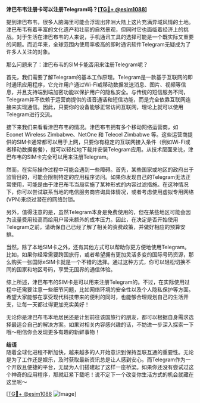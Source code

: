 **津巴布韦注册卡可以注册Telegram吗？[[TG💪+ @esim1088](https://t.me/s/esim1088)]**

提到津巴布韦，很多人脑海里可能会浮现出非洲大陆上这片充满异域风情的土地。津巴布韦有着丰富的文化遗产和壮丽的自然景观，但同时它也面临着经济上的挑战。对于生活在津巴布韦的人来说，手机通讯工具的选择可能是一个既实际又重要的问题。而近年来，全球范围内使用率极高的即时通讯软件Telegram无疑成为了许多人关注的对象。

那么问题来了：津巴布韦的SIM卡能否用来注册Telegram呢？

首先，我们需要了解Telegram的基本工作原理。Telegram是一款基于互联网的即时通讯应用程序，它允许用户通过Wi-Fi或移动数据发送消息、图片、视频等信息，并且支持端到端加密功能以保护用户的隐私安全。与传统的短信服务不同，Telegram并不依赖于运营商提供的语音通话和短信功能，而是完全依靠互联网连接来实现通信。因此，只要你的设备能够正常访问互联网，理论上就可以使用Telegram进行交流。

接下来我们来看看津巴布韦的情况。津巴布韦拥有多个移动网络运营商，如 Econet Wireless Zimbabwe、NetOne 和 Telecel Zimbabwe 等。这些运营商提供的SIM卡通常都可以用于上网，只要你有稳定的互联网接入条件（例如Wi-Fi或者移动数据套餐），就可以轻松地下载并安装Telegram应用。从技术层面来说，津巴布韦的SIM卡完全可以用来注册Telegram。

然而，在实际操作过程中可能会遇到一些障碍。首先，某些国家或地区的政府出于监管目的，可能会限制特定的应用程序访问。如果你发现自己的Telegram无法正常使用，可能是由于津巴布韦当局实施了某种形式的内容过滤措施。在这种情况下，你可以尝试联系当地的电信服务商咨询具体情况，或者考虑使用虚拟专用网络(VPN)来绕过潜在的网络封锁。

另外，值得注意的是，虽然Telegram本身是免费使用的，但在某些地区可能会因为流量费用较高而给用户带来额外的成本压力。因此，在决定是否开始使用Telegram之前，请确保自己已经了解了相关的资费政策，并做好相应的预算安排。

当然，除了本地SIM卡之外，还有其他方式可以帮助你更方便地使用Telegram。比如，如果你经常需要跨国旅行，或者希望拥有更加灵活多变的国际号码资源，那么购买一张国际eSIM卡就是一个不错的选择。通过这种方式，你可以轻松切换不同的国家和地区号码，享受无国界的通信体验。

综上所述，津巴布韦的SIM卡是可以用来注册Telegram的。不过，在实际使用过程中还需要注意一些细节问题，比如网络环境的安全性以及个人隐私保护等方面。希望大家能够在享受现代科技带来的便利的同时，也能够合理规划自己的生活开支，让每一天都过得更加充实美好！

无论你是津巴布韦本地居民还是计划前往该国旅行的朋友，都可以根据自身需求选择最适合自己的解决方案。如果对相关内容感兴趣的话，不妨进一步深入探索一下哦～相信你会发现更多有趣的新鲜事物！

**结语**  
随着全球化进程不断加快，越来越多的人开始意识到保持互联互通的重要性。无论是为了工作还是娱乐，及时获取最新资讯总是让人感到安心。而Telegram作为一个开放且便捷的平台，无疑为人们搭建起了这样一座桥梁。如果你还没有尝试过这个神奇的应用程序，那就赶紧下载吧！说不定下一个改变你生活方式的机会就藏在这里呢～

[[TG💪+ @esim1088](https://t.me/s/esim1088) ![Image](https://i.postimg.cc/4NQfJmqS/Snipaste-2025-05-13-00-14-12.png)]